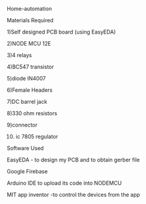  Home-automation
 
 Materials Required
 
 1)Self designed PCB board (using EasyEDA)
 
 2)NODE MCU 12E
 
 3)4 relays
 
 4)BC547 transistor
 
 5)diode IN4007
 
 6)Female Headers
 
 7)DC barrel jack
 
 8)330 ohm resistors
 
 9)connector
 
 10) ic 7805 regulator
 
 Software Used
 
 EasyEDA - to design my PCB and to obtain gerber file      
  
  Google Firebase
 
 Arduino IDE to upload its code into NODEMCU
 
 MIT app inventor -to control the devices from the app
 
 
